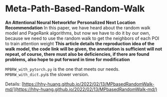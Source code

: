# Meta-Path-Based-Random-Walk

**An Attentional Neural Networkfor Personalized Next Location Recommendation** In this paper, we have heard about the random walk model and PageRank algorithms, but now we have to do it by our own, because we need to use the random walk to get the neighbors of each POI to train attention weight **This article details the reproduction idea of the walk model, the code link will be given, the annotation is sufficient will not repeat, of course, there must also be deficiencies, if there are found problems, also hope to put forward in time for modification**

```MPBRW_with_pytorch.py``` is the one that meets our needs. ```MPBRW_with_dict.py```is the slower version.

Details: [https://hhy-huang.github.io/2022/02/13/MPbasedRandomWalk-md/](https://hhy-huang.github.io/2022/02/13/MPbasedRandomWalk-md/)
